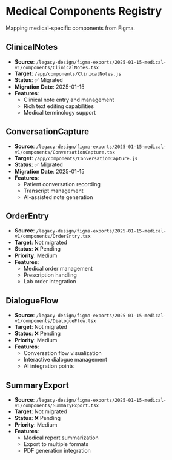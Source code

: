 # Medical Components Registry

Mapping medical-specific components from Figma.

## ClinicalNotes
- **Source**: `/legacy-design/figma-exports/2025-01-15-medical-v1/components/ClinicalNotes.tsx`
- **Target**: `/app/components/ClinicalNotes.js`
- **Status**: ✅ Migrated
- **Migration Date**: 2025-01-15
- **Features**:
  - Clinical note entry and management
  - Rich text editing capabilities
  - Medical terminology support

## ConversationCapture
- **Source**: `/legacy-design/figma-exports/2025-01-15-medical-v1/components/ConversationCapture.tsx`
- **Target**: `/app/components/ConversationCapture.js`
- **Status**: ✅ Migrated
- **Migration Date**: 2025-01-15
- **Features**:
  - Patient conversation recording
  - Transcript management
  - AI-assisted note generation

## OrderEntry
- **Source**: `/legacy-design/figma-exports/2025-01-15-medical-v1/components/OrderEntry.tsx`
- **Target**: Not migrated
- **Status**: ❌ Pending
- **Priority**: Medium
- **Features**:
  - Medical order management
  - Prescription handling
  - Lab order integration

## DialogueFlow
- **Source**: `/legacy-design/figma-exports/2025-01-15-medical-v1/components/DialogueFlow.tsx`
- **Target**: Not migrated
- **Status**: ❌ Pending
- **Priority**: Medium
- **Features**:
  - Conversation flow visualization
  - Interactive dialogue management
  - AI integration points

## SummaryExport
- **Source**: `/legacy-design/figma-exports/2025-01-15-medical-v1/components/SummaryExport.tsx`
- **Target**: Not migrated
- **Status**: ❌ Pending
- **Priority**: Medium
- **Features**:
  - Medical report summarization
  - Export to multiple formats
  - PDF generation integration

